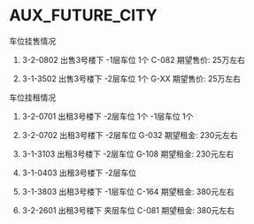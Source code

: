 # AUX_FUTURE_CITY
车位挂售情况

1. 3-2-0802 出售3号楼下 -1层车位 1个 C-082 期望售价: 25万左右

2. 3-1-3502 出售3号楼下 -2层车位 1个 G-XX 期望售价: 25万左右




车位挂租情况

1. 3-2-0701 出租3号楼下 -2层车位 1个
                       -1层车位 1个

2. 3-2-0702 出租3号楼下 -2层车位 G-032 期望租金: 230元左右

3. 3-1-3103 出租3号楼下 -2层车位 G-108 期望租金: 230元左右

4. 3-1-0403 出租3号楼下 -2层车位

5. 3-1-3803 出租3号楼下 -1层车位 C-164 期望租金: 380元左右

6. 3-2-2601 出租3号楼下 夹层车位 C-081 期望租金: 380元左右


